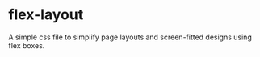 # flex-layout
A simple css file to simplify page layouts and screen-fitted designs using flex boxes.
